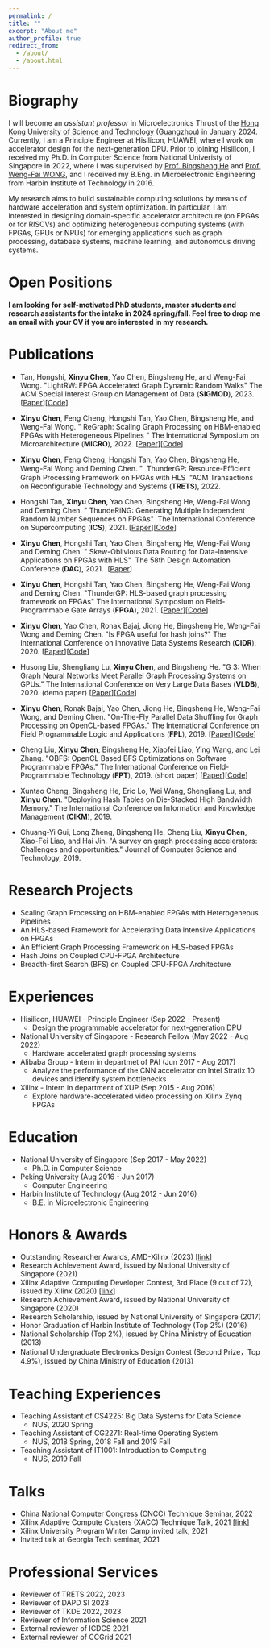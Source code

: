 ```yaml
---
permalink: /
title: ""
excerpt: "About me"
author_profile: true
redirect_from: 
  - /about/
  - /about.html
---
```



Biography
======

I will become an *assistant professor* in Microelectronics Thrust of the [Hong Kong University of Science and Technology (Guangzhou)](https://www.hkust-gz.edu.cn/) in January 2024. Currently, I am a Principle Engineer at Hisilicon, HUAWEI, where I work on accelerator design for the next-generation DPU. Prior to joining Hisilicon, I received my Ph.D. in Computer Science from National Univeristy of Singapore in 2022, where I was supervised by [Prof. Bingsheng He](https://www.comp.nus.edu.sg/~hebs/) and [Prof. Weng-Fai WONG](https://www.comp.nus.edu.sg/~wongwf/), and I received my B.Eng. in Microelectronic Engineering from Harbin Institute of Technology in 2016.

My research aims to build sustainable computing solutions by means of hardware acceleration and system optimization. 
In particular, I am interested in designing domain-specific accelerator architecture (on FPGAs or for RISCVs) and optimizing heterogeneous computing systems (with FPGAs, GPUs or NPUs) for emerging applications such as graph processing, database systems, machine learning, and autonomous driving systems. 


Open Positions
======

**I am looking for self-motivated PhD students, master students and research assistants for the intake in 2024 spring/fall. 
Feel free to drop me an email with your CV if you are interested in my research.**

Publications
======

* Tan, Hongshi, **Xinyu Chen**, Yao Chen, Bingsheng He, and Weng-Fai Wong. "LightRW: FPGA Accelerated Graph Dynamic Random Walks" The ACM Special Interest Group on Management of Data (**SIGMOD**), 2023. [[Paper](https://arxiv.org/abs/2304.07004)][[Code](https://github.com/Xtra-Computing/LightRW)]


* **Xinyu Chen**, Feng Cheng, Hongshi Tan, Yao Chen, Bingsheng He, and Weng-Fai Wong. "  ReGraph: Scaling Graph Processing on HBM-enabled FPGAs with Heterogeneous Pipelines " The International Symposium on Microarchitecture (**MICRO**), 2022. [[Paper](https://arxiv.org/abs/2203.02676)][[Code](https://github.com/Xtra-Computing/ReGraph)]

* **Xinyu Chen**, Feng Cheng, Hongshi Tan, Yao Chen, Bingsheng He, Weng-Fai Wong and Deming Chen. "  ThunderGP: Resource-Eﬀicient Graph Processing Framework on FPGAs with HLS  "ACM Transactions on Reconfigurable Technology and Systems (**TRETS**), 2022.
 
* Hongshi Tan, **Xinyu Chen**, Yao Chen, Bingsheng He, Weng-Fai Wong and Deming Chen. " ThundeRiNG: Generating Multiple Independent Random Number Sequences on FPGAs"  The International Conference on Supercomputing (**ICS**), 2021. [[Paper](https://www.comp.nus.edu.sg/~wongwf/papers/ICS2021.pdf)][[Code](https://github.com/Xtra-Computing/ThundeRiNG)]

* **Xinyu Chen**, Hongshi Tan, Yao Chen, Bingsheng He, Weng-Fai Wong and Deming Chen. " Skew-Oblivious Data Routing for Data-Intensive Applications on FPGAs with HLS"  The 58th Design Automation Conference (**DAC**), 2021.  [[Paper](https://www.dropbox.com/s/794qf26uxru6ngj/ditto_camera_ready_IEEE.pdf?dl=0)]

* **Xinyu Chen**, Hongshi Tan, Yao Chen, Bingsheng He, Weng-Fai Wong and Deming Chen. "ThunderGP: HLS-based graph processing framework on FPGAs" The International Symposium on Field-Programmable Gate Arrays (**FPGA**), 2021. [[Paper](https://www.comp.nus.edu.sg/~wongwf/papers/FPGA2021.pdf)][[Code](https://github.com/Xtra-Computing/ThunderGP)]

* **Xinyu Chen**, Yao Chen, Ronak Bajaj, Jiong He, Bingsheng He, Weng-Fai Wong and Deming Chen. "Is FPGA useful for hash joins?" The International Conference on Innovative Data Systems Research (**CIDR**), 2020. [[Paper](https://www.comp.nus.edu.sg/~hebs/pub/cidr20-join.pdf)][[Code](https://github.com/Xtra-Computing/HashjoinOnHARP)]

* Husong Liu, Shengliang Lu, **Xinyu Chen**, and Bingsheng He. "G 3: When Graph Neural Networks Meet Parallel Graph Processing Systems on GPUs." The International Conference on Very Large Data Bases (**VLDB**), 2020. (demo paper) [[Paper](http://www.vldb.org/pvldb/vol13/p2813-liu.pdf)][[Code](https://github.com/Xtra-Computing/G3)]

* **Xinyu Chen**, Ronak Bajaj, Yao Chen, Jiong He, Bingsheng He, Weng-Fai Wong, and Deming Chen. "On-The-Fly Parallel Data Shuffling for Graph Processing on OpenCL-based FPGAs." The International Conference on Field Programmable Logic and Applications (**FPL**), 2019. [[Paper](https://www.comp.nus.edu.sg/~hebs/pub/fpl19-graph.pdf)][[Code](https://github.com/Xtra-Computing/On-the-fly-data-shuffling-for-OpenCL-based-FPGAs)]

* Cheng Liu, **Xinyu Chen**, Bingsheng He, Xiaofei Liao, Ying Wang, and Lei Zhang. "OBFS: OpenCL Based BFS Optimizations on Software Programmable FPGAs." The International Conference on Field-Programmable Technology (**FPT**), 2019. (short paper) [[Paper](https://ieeexplore.ieee.org/abstract/document/8977884)][[Code](https://github.com/Liu-Cheng/bfs_with_Intel_OpenCL)]

* Xuntao Cheng, Bingsheng He, Eric Lo, Wei Wang, Shengliang Lu, and **Xinyu Chen**. "Deploying Hash Tables on Die-Stacked High Bandwidth Memory." The International Conference on Information and Knowledge Management (**CIKM**), 2019.

* Chuang-Yi Gui, Long Zheng, Bingsheng He, Cheng Liu, **Xinyu Chen**, Xiao-Fei Liao, and Hai Jin. "A survey on graph processing accelerators: Challenges and opportunities." Journal of Computer Science and Technology, 2019. 


Research Projects
======
* Scaling Graph Processing on HBM-enabled FPGAs with Heterogeneous Pipelines
* An HLS-based Framework for Accelerating Data Intensive Applications on FPGAs
* An Efficient Graph Processing Framework on HLS-based FPGAs
* Hash Joins on Coupled CPU-FPGA Architecture
* Breadth-first Search (BFS) on Coupled CPU-FPGA Architecture


Experiences
======
* Hisilicon, HUAWEI - Principle Engineer  (Sep 2022 - Present)
  * Design the programmable accelerator for next-generation DPU
* National University of Singapore - Research Fellow  (May 2022 - Aug 2022)
  * Hardware accelerated graph processing systems
* Alibaba Group - Intern in departmet of PAI  (Jun 2017 - Aug 2017)
  * Analyze the performance of the CNN accelerator on Intel Stratix 10 devices and identify system bottlenecks
* Xilinx - Intern in department of XUP (Sep 2015 - Aug 2016)
  * Explore hardware-accelerated video processing on Xilinx Zynq FPGAs



Education
======

* National University of Singapore (Sep 2017 - May 2022)
  * Ph.D. in Computer Science
* Peking University (Aug 2016 - Jun 2017)
  * Computer Engineering
* Harbin Institute of Technology (Aug 2012 - Jun 2016)
  * B.E. in Microelectronic Engineering


<!-- Contact
======
Email: xinyuc@comp.nus.edu.sg -->

Honors & Awards
======
* Outstanding Researcher Awards​, AMD-Xilinx (2023) [[link](https://www.amd-haccs.io/awards.html)]
* Research Achievement Award, issued by National University of Singapore (2021)
* Xilinx Adaptive Computing Developer Contest, 3rd Place (9 out of 72), issued by Xilinx (2020) [[link](https://www.xilinx.com/developer/community/xilinx-contests/adaptive-computing-contest-2020.html)]
* Research Achievement Award, issued by National University of Singapore (2020)
* Research Scholarship, issued by National University of Singapore (2017)
* Honor Graduation of Harbin Institute of Technology (Top 2%) (2016)
* National Scholarship (Top 2%), issued by China Ministry of Education (2013)
* National Undergraduate Electronics Design Contest (Second Prize，Top 4.9%), issued by China Ministry of Education (2013)


Teaching Experiences
======
* Teaching Assistant of CS4225: Big Data Systems for Data Science 
  * NUS, 2020 Spring
* Teaching Assistant of CG2271: Real-time Operating System
  * NUS, 2018 Spring, 2018 Fall and 2019 Fall
* Teaching Assistant of IT1001: Introduction to Computing
  * NUS, 2019 Fall

Talks
======
* China National Computer Congress (CNCC) Technique Seminar, 2022
* Xilinx Adaptive Compute Clusters (XACC) Technique Talk, 2021 [[link](https://xilinx.github.io/xacc/xacc_tech_talks.html)]
* Xilinx University Program Winter Camp invited talk, 2021
* Invited talk at Georgia Tech seminar, 2021

Professional Services
======
* Reviewer of TRETS 2022, 2023
* Reviewer of DAPD SI 2023
* Reviewer of TKDE 2022, 2023
* Reviewer of Information Science 2021
* External reviewer of ICDCS 2021
* External reviewer of CCGrid 2021


<br/><br/>
<script type='text/javascript' id='clustrmaps' src='//cdn.clustrmaps.com/map_v2.js?cl=0e1633&w=400&t=tt&d=Bnxxja3o_IcH_lA_4D22qWc54GmyyeiHlhKTN8PyYdA&co=ffffff&cmo=3acc3a&cmn=ff5353&ct=cdd4d9'></script>
